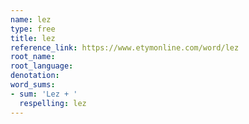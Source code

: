 ```yaml
---
name: lez
type: free
title: lez
reference_link: https://www.etymonline.com/word/lez
root_name: 
root_language: 
denotation: 
word_sums:
- sum: 'Lez + '
  respelling: lez
---
```

